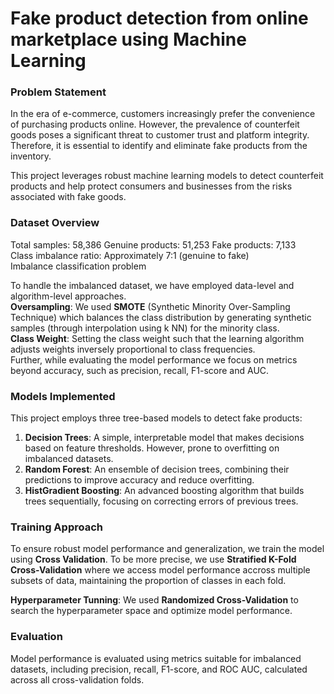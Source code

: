 # Fake product detection from online marketplace using Machine Learning

### Problem Statement
In the era of e-commerce, customers increasingly prefer the convenience of purchasing products online. However, the prevalence of counterfeit goods poses a significant threat to customer trust and platform integrity. Therefore, it is essential to identify and eliminate fake products from the inventory. 

This project leverages robust machine learning models to detect counterfeit products and help protect consumers and businesses from the risks associated with fake goods.

### Dataset Overview
Total samples: 58,386  Genuine products: 51,253   Fake products: 7,133\
Class imbalance ratio: Approximately 7:1 (genuine to fake)\
Imbalance classification problem

To handle the imbalanced dataset, we have employed data-level and algorithm-level approaches.\
**Oversampling**: We used **SMOTE** (Synthetic Minority Over-Sampling Technique) which balances the class distribution by generating synthetic samples (through interpolation using k NN) for the minority class.\
**Class Weight**: Setting the class weight such that the learning algorithm adjusts weights inversely proportional to class frequencies.\
Further, while evaluating the model performance we focus on metrics beyond accuracy, such as precision, recall, F1-score and AUC.

### Models Implemented
This project employs three tree-based models to detect fake products:

1. **Decision Trees**: A simple, interpretable model that makes decisions based on feature thresholds. However, prone to overfitting on imbalanced datasets.
2. **Random Forest**: An ensemble of decision trees, combining their predictions to improve accuracy and reduce overfitting.
3. **HistGradient Boosting**: An advanced boosting algorithm that builds trees sequentially, focusing on correcting errors of previous trees.

### Training Approach 
To ensure robust model performance and generalization, we train the model using **Cross Validation**. To be more precise, we use **Stratified K-Fold Cross-Validation** where we access model performance accross multiple subsets of data, maintaining the proportion of classes in each fold.

**Hyperparameter Tunning**: We used **Randomized Cross-Validation** to search the hyperparameter space and optimize model performance.  


### Evaluation
Model performance is evaluated using metrics suitable for imbalanced datasets, including precision, recall, F1-score, and ROC AUC, calculated across all cross-validation folds. 

